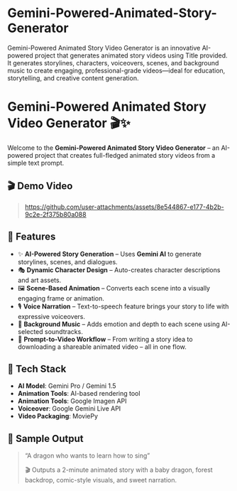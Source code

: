 # Gemini-Powered-Animated-Story-Generator
Gemini-Powered Animated Story Video Generator is an innovative AI-powered project that generates animated story videos using Title provided. It generates storylines, characters, voiceovers, scenes, and background music to create engaging, professional-grade videos—ideal for education, storytelling, and creative content generation.
 
# Gemini-Powered Animated Story Video Generator 🎬✨

Welcome to the **Gemini-Powered Animated Story Video Generator** – an AI-powered project that creates full-fledged animated story videos from a simple text prompt.

## 🎬 Demo Video

> https://github.com/user-attachments/assets/8e544867-e177-4b2b-9c2e-2f375b80a088
> 
## 🚀 Features

- ✨ **AI-Powered Story Generation** – Uses **Gemini AI** to generate storylines, scenes, and dialogues.
- 🎭 **Dynamic Character Design** – Auto-creates character descriptions and art assets.
- 🖼️ **Scene-Based Animation** – Converts each scene into a visually engaging frame or animation.
- 🎙️ **Voice Narration** – Text-to-speech feature brings your story to life with expressive voiceovers.
- 🎵 **Background Music** – Adds emotion and depth to each scene using AI-selected soundtracks.
- 🧠 **Prompt-to-Video Workflow** – From writing a story idea to downloading a shareable animated video – all in one flow.

## 🧠 Tech Stack

- **AI Model**: Gemini Pro / Gemini 1.5
- **Animation Tools**: AI-based rendering tool
- **Animation Tools**: Google Imagen API
- **Voiceover**: Google Gemini Live API
- **Video Packaging**: MoviePy

## 📸 Sample Output

> “A dragon who wants to learn how to sing”
> 
> 🎬 Outputs a 2-minute animated story with a baby dragon, forest backdrop, comic-style visuals, and sweet narration.
